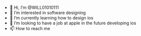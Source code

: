 - 👋 Hi, I’m @WILL01010111
- 👀 I’m interested in software designing
- 🌱 I’m currently learning how to design ios
- 💞️ I’m looking to have a job at apple in the future developing ios
- 📫 How to reach me 

<!---
WILL01010111/WILL01010111 is a ✨ special ✨ repository because its `README.md` (this file) appears on your GitHub profile.
You can click the Preview link to take a look at your changes.
--->
